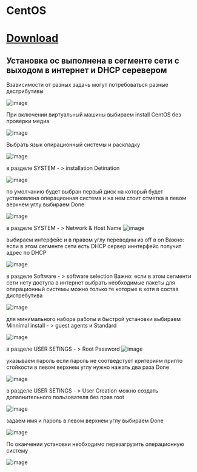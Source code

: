 # CentOS
# [Download](https://www.centos.org/download/ )
## Установка ос выполнена в сегменте сети с выходом в интернет и DHCP серевером
Взависимости от разных задачь могут потребоваться разные дестрибутивы 

![image](https://user-images.githubusercontent.com/79700810/154103402-1f8fb434-7560-4956-8e48-100375c319e2.png)

При включении виртуальный машины выбираем install CentOS без проверки медиа

![image](https://user-images.githubusercontent.com/79700810/154103873-3f812449-269e-4ac0-87a6-defc381ce990.png)

Выбрать язык опирационный системы и раскладку

![image](https://user-images.githubusercontent.com/79700810/154104035-2ee151c3-e363-454e-80c0-accb58ff3217.png)

в разделе SYSTEM - > installation Detination

![image](https://user-images.githubusercontent.com/79700810/154104083-629893d8-bf0e-4ee3-b6eb-db9bcbda8b5c.png)

по умолчанию будет выбран первый диск на который будет установлена операционная система и на нем стоит отметка в левом верхнем углу выбираем Done

![image](https://user-images.githubusercontent.com/79700810/154104111-643f00f8-3960-4d30-b97d-3c0453acd7c3.png)

в разделе SYSTEM - > Network & Host Name
![image](https://user-images.githubusercontent.com/79700810/154104083-629893d8-bf0e-4ee3-b6eb-db9bcbda8b5c.png)

выбираем интерфейс и в правом углу переводим из off в on 
Важно: если в этом сегменте сети есть DHCP сервер иннтерфейс получит адрес по DHCP

![image](https://user-images.githubusercontent.com/79700810/154104396-adedeeb2-8e18-4a7c-af09-7de7aee191c4.png)

в разделе Software - > software selection
Важно: если в этом сегменти сети нету доступа в интернет выбрать необходимые пакеты для операционный системы можно только те которые в хотя в состав дистребутива

![image](https://user-images.githubusercontent.com/79700810/154104179-e88ef64a-1195-417a-92df-dd9a0c993940.png)

для минимального набора работы и быстрой установки выбираем Minnimal install - > guest agents и Standard

![image](https://user-images.githubusercontent.com/79700810/154104553-d585f307-ef25-413c-aeef-c37d0d5aa7ea.png)

в разделе USER SETINGS - > Root Password
![image](https://user-images.githubusercontent.com/79700810/154104627-a59b62ff-a2b3-4ebd-8700-6a285b44e9df.png)

указываем пароль если пароль не соотведстует критериям припто стойкости в левом верхнем углу нужно нажать два раза Done

![image](https://user-images.githubusercontent.com/79700810/154104925-69779d5b-851a-4f7f-a699-df0823217105.png)

в разделе USER SETINGS - > User Creation можно создать допалнительного пользователя без прав root

![image](https://user-images.githubusercontent.com/79700810/154104627-a59b62ff-a2b3-4ebd-8700-6a285b44e9df.png)

задаем имя и пароль в левом верхнем углу выбираем Done

![image](https://user-images.githubusercontent.com/79700810/154105020-daf330ea-4db7-4a53-a9bd-f042dcf705bb.png)

По оканчении установки необходимо перезагрузить операционную систему

![image](https://user-images.githubusercontent.com/79700810/154106729-41e16c2d-9ac5-4a39-bf6a-7b024860c822.png)

